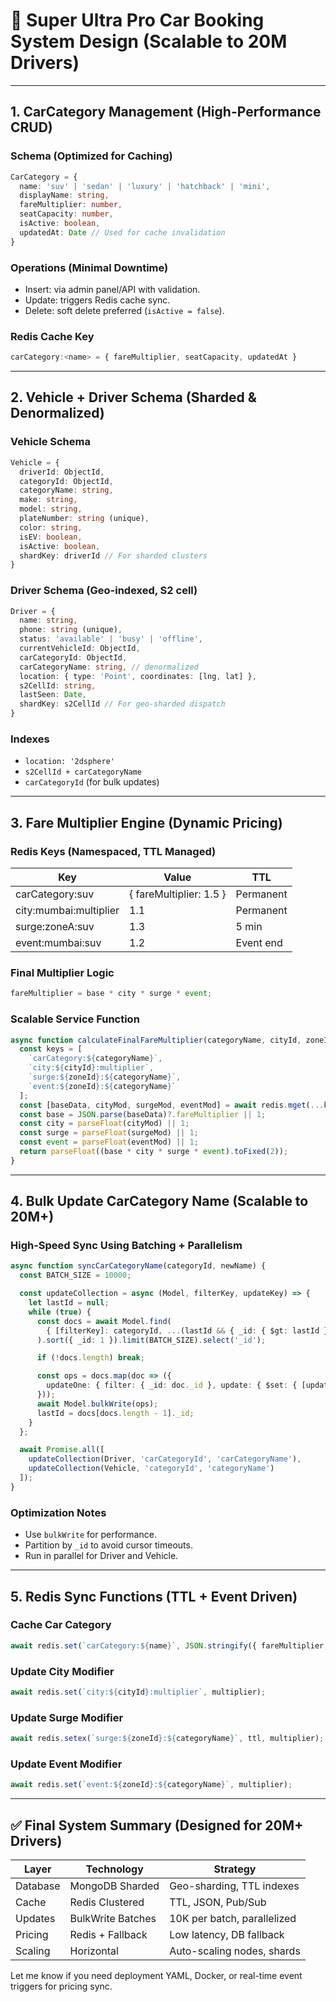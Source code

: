 # 🚗 Super Ultra Pro Car Booking System Design (Scalable to 20M Drivers)

---

## 1. CarCategory Management (High-Performance CRUD)

### Schema (Optimized for Caching)
```ts
CarCategory = {
  name: 'suv' | 'sedan' | 'luxury' | 'hatchback' | 'mini',
  displayName: string,
  fareMultiplier: number,
  seatCapacity: number,
  isActive: boolean,
  updatedAt: Date // Used for cache invalidation
}
```

### Operations (Minimal Downtime)
- Insert: via admin panel/API with validation.
- Update: triggers Redis cache sync.
- Delete: soft delete preferred (`isActive = false`).

### Redis Cache Key
```ts
carCategory:<name> = { fareMultiplier, seatCapacity, updatedAt }
```

---

## 2. Vehicle + Driver Schema (Sharded & Denormalized)

### Vehicle Schema
```ts
Vehicle = {
  driverId: ObjectId,
  categoryId: ObjectId,
  categoryName: string,
  make: string,
  model: string,
  plateNumber: string (unique),
  color: string,
  isEV: boolean,
  isActive: boolean,
  shardKey: driverId // For sharded clusters
}
```

### Driver Schema (Geo-indexed, S2 cell)
```ts
Driver = {
  name: string,
  phone: string (unique),
  status: 'available' | 'busy' | 'offline',
  currentVehicleId: ObjectId,
  carCategoryId: ObjectId,
  carCategoryName: string, // denormalized
  location: { type: 'Point', coordinates: [lng, lat] },
  s2CellId: string,
  lastSeen: Date,
  shardKey: s2CellId // For geo-sharded dispatch
}
```

### Indexes
- `location: '2dsphere'`
- `s2CellId + carCategoryName`
- `carCategoryId` (for bulk updates)

---

## 3. Fare Multiplier Engine (Dynamic Pricing)

### Redis Keys (Namespaced, TTL Managed)
| Key                           | Value                      | TTL           |
|------------------------------|----------------------------|---------------|
| carCategory:suv              | { fareMultiplier: 1.5 }    | Permanent     |
| city:mumbai:multiplier       | 1.1                        | Permanent     |
| surge:zoneA:suv              | 1.3                        | 5 min         |
| event:mumbai:suv             | 1.2                        | Event end     |

### Final Multiplier Logic
```ts
fareMultiplier = base * city * surge * event;
```

### Scalable Service Function
```ts
async function calculateFinalFareMultiplier(categoryName, cityId, zoneId) {
  const keys = [
    `carCategory:${categoryName}`,
    `city:${cityId}:multiplier`,
    `surge:${zoneId}:${categoryName}`,
    `event:${zoneId}:${categoryName}`
  ];
  const [baseData, cityMod, surgeMod, eventMod] = await redis.mget(...keys);
  const base = JSON.parse(baseData)?.fareMultiplier || 1;
  const city = parseFloat(cityMod) || 1;
  const surge = parseFloat(surgeMod) || 1;
  const event = parseFloat(eventMod) || 1;
  return parseFloat((base * city * surge * event).toFixed(2));
}
```

---

## 4. Bulk Update CarCategory Name (Scalable to 20M+)

### High-Speed Sync Using Batching + Parallelism
```ts
async function syncCarCategoryName(categoryId, newName) {
  const BATCH_SIZE = 10000;

  const updateCollection = async (Model, filterKey, updateKey) => {
    let lastId = null;
    while (true) {
      const docs = await Model.find(
        { [filterKey]: categoryId, ...(lastId && { _id: { $gt: lastId } }) }
      ).sort({ _id: 1 }).limit(BATCH_SIZE).select('_id');

      if (!docs.length) break;

      const ops = docs.map(doc => ({
        updateOne: { filter: { _id: doc._id }, update: { $set: { [updateKey]: newName } } }
      }));
      await Model.bulkWrite(ops);
      lastId = docs[docs.length - 1]._id;
    }
  };

  await Promise.all([
    updateCollection(Driver, 'carCategoryId', 'carCategoryName'),
    updateCollection(Vehicle, 'categoryId', 'categoryName')
  ]);
}
```

### Optimization Notes
- Use `bulkWrite` for performance.
- Partition by `_id` to avoid cursor timeouts.
- Run in parallel for Driver and Vehicle.

---

## 5. Redis Sync Functions (TTL + Event Driven)

### Cache Car Category
```ts
await redis.set(`carCategory:${name}`, JSON.stringify({ fareMultiplier, seatCapacity, updatedAt }));
```

### Update City Modifier
```ts
await redis.set(`city:${cityId}:multiplier`, multiplier);
```

### Update Surge Modifier
```ts
await redis.setex(`surge:${zoneId}:${categoryName}`, ttl, multiplier);
```

### Update Event Modifier
```ts
await redis.set(`event:${zoneId}:${categoryName}`, multiplier);
```

---

## ✅ Final System Summary (Designed for 20M+ Drivers)

| Layer         | Technology         | Strategy                            |
|---------------|--------------------|-------------------------------------|
| Database      | MongoDB Sharded    | Geo-sharding, TTL indexes           |
| Cache         | Redis Clustered    | TTL, JSON, Pub/Sub                  |
| Updates       | BulkWrite Batches  | 10K per batch, parallelized         |
| Pricing       | Redis + Fallback   | Low latency, DB fallback            |
| Scaling       | Horizontal         | Auto-scaling nodes, shards          |

Let me know if you need deployment YAML, Docker, or real-time event triggers for pricing sync.

